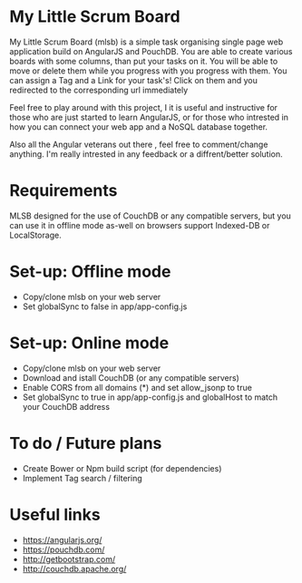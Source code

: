 # My Little Scrum Board
My Little Scrum Board (mlsb) is a simple task organising single page web application build on AngularJS and PouchDB.
You are able to create various boards with some columns, than put your tasks on it. You will be able to move or delete them while you progress with you progress with them. You can assign a Tag and a Link for your task's! Click on them and you redirected to the corresponding url immediately 

Feel free to play around with this project, I it is useful and instructive for those who are just started to learn AngularJS, or for those who intrested in how you can connect your web app and a NoSQL database together.

Also all the Angular veterans out there , feel free to comment/change anything. I'm really intrested in any feedback or a diffrent/better solution.

# Requirements
MLSB designed for the use of CouchDB or any compatible servers, but you can use it in offline mode as-well on browsers support Indexed-DB or LocalStorage.

# Set-up: Offline mode
* Copy/clone mlsb on your web server
* Set globalSync to false in app/app-config.js

# Set-up: Online mode
* Copy/clone mlsb on your web server
* Download and istall CouchDB (or any compatible servers)
* Enable CORS from all domains (*) and set allow_jsonp to true
* Set globalSync to true in app/app-config.js and globalHost to match your CouchDB address

# To do / Future plans
* Create Bower or Npm build script (for dependencies)
* Implement Tag search / filtering

# Useful links
* https://angularjs.org/
* https://pouchdb.com/
* http://getbootstrap.com/
* http://couchdb.apache.org/
